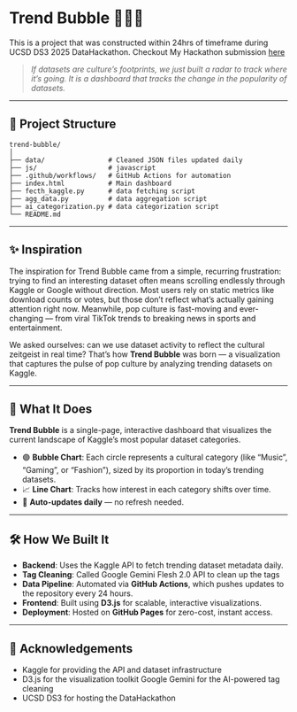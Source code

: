 # Trend Bubble 🫧🫧🫧

This is a project that was constructed within 24hrs of timeframe during UCSD DS3 2025 DataHackathon. Checkout My Hackathon submission [here](https://devpost.com/software/trend-bubble?ref_content=my-projects-tab&ref_feature=my_projects)

> *If datasets are culture’s footprints, we just built a radar to track where it’s going. It is a dashboard that tracks the change in the popularity of datasets.*

---
## 📁 Project Structure
```
trend-bubble/
│
├── data/                # Cleaned JSON files updated daily
├── js/                  # javascript
├── .github/workflows/   # GitHub Actions for automation
├── index.html           # Main dashboard
├── fecth_kaggle.py      # data fetching script
├── agg_data.py          # data aggregation script
├── ai_categorization.py # data categorization script
└── README.md

```
---
## ✨ Inspiration

The inspiration for Trend Bubble came from a simple, recurring frustration: trying to find an interesting dataset often means scrolling endlessly through Kaggle or Google without direction. Most users rely on static metrics like download counts or votes, but those don’t reflect what’s actually gaining attention right now. Meanwhile, pop culture is fast-moving and ever-changing — from viral TikTok trends to breaking news in sports and entertainment.  

We asked ourselves: can we use dataset activity to reflect the cultural zeitgeist in real time? That’s how **Trend Bubble** was born — a visualization that captures the pulse of pop culture by analyzing trending datasets on Kaggle.

---
## 🧠 What It Does

**Trend Bubble** is a single-page, interactive dashboard that visualizes the current landscape of Kaggle’s most popular dataset categories.

- 🟣 **Bubble Chart**: Each circle represents a cultural category (like “Music”, “Gaming”, or “Fashion”), sized by its proportion in today’s trending datasets.
- 📈 **Line Chart**: Tracks how interest in each category shifts over time.
- 🔁 **Auto-updates daily** — no refresh needed.
---
## 🛠 How We Built It

- **Backend**: Uses the Kaggle API to fetch trending dataset metadata daily.
- **Tag Cleaning**: Called Google Gemini Flesh 2.0 API to clean up the tags
- **Data Pipeline**: Automated via **GitHub Actions**, which pushes updates to the repository every 24 hours.
- **Frontend**: Built using **D3.js** for scalable, interactive visualizations.
- **Deployment**: Hosted on **GitHub Pages** for zero-cost, instant access.

---
## 🙏 Acknowledgements
- Kaggle for providing the API and dataset infrastructure
- D3.js for the visualization toolkit
Google Gemini for the AI-powered tag cleaning
- UCSD DS3 for hosting the DataHackathon